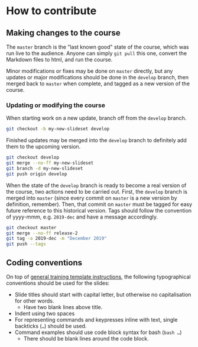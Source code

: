 # How to contribute

## Making changes to the course

The `master` branch is the "last known good" state of the course, which was run live to the audience. Anyone can simply `git pull` this one, convert the Markdown files to html, and run the course.

Minor modifications or fixes may be done on `master` directly, but any updates or major modifications should be done in the `develop` branch, then merged back to `master` when complete, and tagged as a new version of the course.

### Updating or modifying the course

When starting work on a new update, branch off from the `develop` branch.

```bash
git checkout -b my-new-slideset develop
```

Finished updates may be merged into the `develop` branch to definitely add them to the upcoming version.

```bash
git checkout develop
git merge --no-ff my-new-slideset
git branch -d my-new-slideset
git push origin develop
```

When the state of the `develop` branch is ready to become a real version of the course, two actions need to be carried out. First, the `develop` branch is merged into `master` (since every commit on `master` is a new version by definition, remember). Then, that commit on `master` must be tagged for easy future reference to this historical version. Tags should follow the convention of yyyy-mmm, e.g. `2019-dec` and have a message accordingly.

```bash
git checkout master
git merge --no-ff release-2
git tag -a 2019-dec -m "December 2019"
git push --tags
```

## Coding conventions

On top of [general training template instructions](https://github.com/csc-training/slide-template/blob/master/docs/syntax-guide.md), the following typographical conventions should be used for the slides:

- Slide titles should start with capital letter, but otherwise no capitalisation for other words.
  - Have two blank lines above title.
- Indent using two spaces
- For representing commands and keypresses inline with text, single backticks (``…``) should be used.
- Command examples should use code block syntax for bash (````bash …````)
  - There should be blank lines around the code block.

